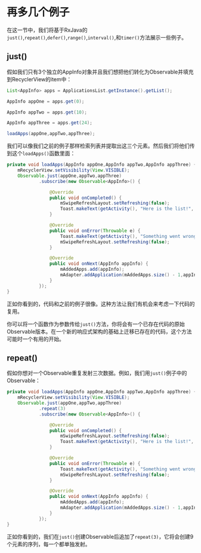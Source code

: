 # 再多几个例子

在这一节中，我们将基于RxJava的`just()`,`repeat()`,`defer()`,`range()`,`interval()`,和`timer()`方法展示一些例子。

## just()

假如我们只有3个独立的AppInfo对象并且我们想把他们转化为Observable并填充到RecyclerView的item中：
```java
List<AppInfo> apps = ApplicationsList.getInstance().getList();

AppInfo appOne = apps.get(0);

AppInfo appTwo = apps.get(10);

AppInfo appThree = apps.get(24);

loadApps(appOne,appTwo,appThree);

```

我们可以像我们之前的例子那样检索列表并提取出这三个元素。然后我们将他们传到这个`loadApps()`函数里面：
```java
private void loadApps(AppInfo appOne,AppInfo appTwo,AppInfo appThree) {
    mRecyclerView.setVisibility(View.VISIBLE);
    Observable.just(appOne,appTwo,appThree)
            .subscribe(new Observable<AppInfo>() {

                @Override
                public void onCompleted() {
                    mSwipeRefreshLayout.setRefreshing(false);
                    Toast.makeText(getActivity(), "Here is the list!", Toast.LENGTH_LONG).show();
                }

                @Override
                public void onError(Throwable e) {
                    Toast.makeText(getActivity(), "Something went wrong!", Toast.LENGTH_SHORT).show();
                    mSwipeRefreshLayout.setRefreshing(false);
                }

                @Override
                public void onNext(AppInfo appInfo) {
                    mAddedApps.add(appInfo); 
                    mAdapter.addApplication(mAddedApps.size() - 1,appInfo);
                }
            });
}
```

正如你看到的，代码和之前的例子很像。这种方法让我们有机会来考虑一下代码的复用。

你可以将一个函数作为参数传给`just()`方法，你将会有一个已存在代码的原始Observable版本。在一个新的响应式架构的基础上迁移已存在的代码，这个方法可能时一个有用的开始。


## repeat()

假如你想对一个Observable重复发射三次数据。例如，我们用`just()`例子中的Observable：

```java
private void loadApps(AppInfo appOne,AppInfo appTwo,AppInfo appThree) {
    mRecyclerView.setVisibility(View.VISIBLE);
    Observable.just(appOne,appTwo,appThree)
            .repeat(3)
            .subscribe(new Observable<AppInfo>() {

                @Override
                public void onCompleted() {
                    mSwipeRefreshLayout.setRefreshing(false);
                    Toast.makeText(getActivity(), "Here is the list!", Toast.LENGTH_LONG).show();
                }

                @Override
                public void onError(Throwable e) {
                    Toast.makeText(getActivity(), "Something went wrong!", Toast.LENGTH_SHORT).show();
                    mSwipeRefreshLayout.setRefreshing(false);
                }

                @Override
                public void onNext(AppInfo appInfo) {
                    mAddedApps.add(appInfo); 
                    mAdapter.addApplication(mAddedApps.size() - 1,appInfo);
                }
            });
}
```
正如你看到的，我们在`just()`创建Observable后追加了`repeat(3)`，它将会创建9个元素的序列，每一个都单独发射。
















